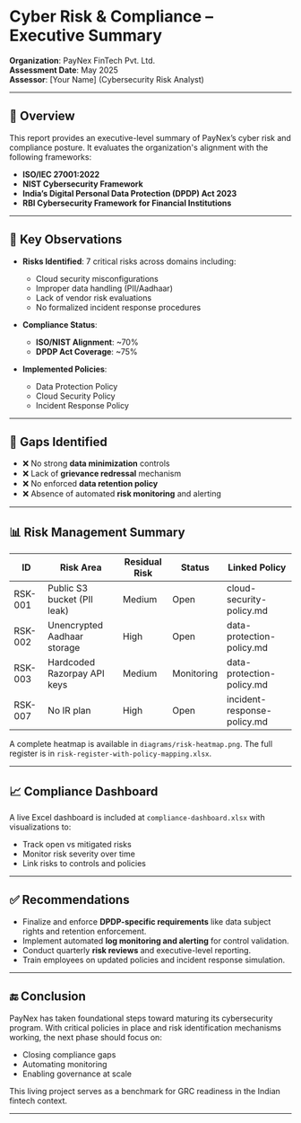 # Cyber Risk & Compliance – Executive Summary

**Organization**: PayNex FinTech Pvt. Ltd.  
**Assessment Date**: May 2025  
**Assessor**: [Your Name] (Cybersecurity Risk Analyst)

---

## 🧭 Overview

This report provides an executive-level summary of PayNex’s cyber risk and compliance posture. It evaluates the organization's alignment with the following frameworks:

- **ISO/IEC 27001:2022**
- **NIST Cybersecurity Framework**
- **India’s Digital Personal Data Protection (DPDP) Act 2023**
- **RBI Cybersecurity Framework for Financial Institutions**

---

## 🧩 Key Observations

- **Risks Identified**: 7 critical risks across domains including:
  - Cloud security misconfigurations
  - Improper data handling (PII/Aadhaar)
  - Lack of vendor risk evaluations
  - No formalized incident response procedures

- **Compliance Status**:
  - **ISO/NIST Alignment**: ~70%
  - **DPDP Act Coverage**: ~75%

- **Implemented Policies**:
  - Data Protection Policy
  - Cloud Security Policy
  - Incident Response Policy


---

## 🚩 Gaps Identified

- ❌ No strong **data minimization** controls
- ❌ Lack of **grievance redressal** mechanism
- ❌ No enforced **data retention policy**
- ❌ Absence of automated **risk monitoring** and alerting

---

## 📊 Risk Management Summary

| ID       | Risk Area                     | Residual Risk | Status    | Linked Policy                  |
|----------|-------------------------------|----------------|-----------|--------------------------------|
| RSK-001  | Public S3 bucket (PII leak)   | Medium         | Open      | cloud-security-policy.md       |
| RSK-002  | Unencrypted Aadhaar storage   | High           | Open      | data-protection-policy.md      |
| RSK-003  | Hardcoded Razorpay API keys   | Medium         | Monitoring| data-protection-policy.md      |
| RSK-007  | No IR plan                    | High           | Open      | incident-response-policy.md    |

A complete heatmap is available in `diagrams/risk-heatmap.png`. The full register is in `risk-register-with-policy-mapping.xlsx`.

---

## 📈 Compliance Dashboard

A live Excel dashboard is included at `compliance-dashboard.xlsx` with visualizations to:

- Track open vs mitigated risks
- Monitor risk severity over time
- Link risks to controls and policies

---

## ✅ Recommendations

- Finalize and enforce **DPDP-specific requirements** like data subject rights and retention enforcement.
- Implement automated **log monitoring and alerting** for control validation.
- Conduct quarterly **risk reviews** and executive-level reporting.
- Train employees on updated policies and incident response simulation.

---

## 🔚 Conclusion

PayNex has taken foundational steps toward maturing its cybersecurity program. With critical policies in place and risk identification mechanisms working, the next phase should focus on:

- Closing compliance gaps
- Automating monitoring
- Enabling governance at scale

This living project serves as a benchmark for GRC readiness in the Indian fintech context.

---

